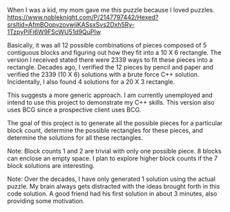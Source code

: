When I was a kid, my mom gave me this puzzle because I loved puzzles.
https://www.nobleknight.com/P/2147797442/Hexed?srsltid=AfmBOopvzovwjiKASsxSvs2Dxh5Ry-1TzpyPIFi6W9FScWU51d9QuPIw

Basically, it was all 12 possible combinations of pieces composed of 5 contiguous blocks and figuring out how they fit into a 10 X 6 rectangle.
The version I received stated there were 2339 ways to fit these pieces into a rectangle.
Decades ago, I verified the 12 pieces by pencil and paper and verified the 2339 (10 X 6) solutions with a brute force C++ solution.
Incidentally, I also found 4 solutions for a 20 X 3 rectangle.

This suggests a more generic approach.  I am currently unemployed and intend to use this project to demonstrate my C++ skills.  This version also uses BCG since a prospective client uses BCG.

The goal of this project is to generate all the possible pieces for a particular block count, determine the possible rectangles for these pieces, and determine the solutions for all these rectangles.

Note: Block counts 1 and 2 are trivial with only one possible piece.  8 blocks can enclose an empty space.  I plan to explore higher block counts if the 7 block solutions are interesting.

Note: Over the decades, I have only generated 1 solution using the actual puzzle.  My brain always gets distracted with the ideas brought forth in this code solution.
A good friend had his first solution in about 3 minutes, also providing some motivation. 
